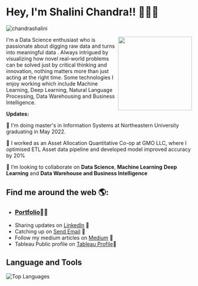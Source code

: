 # Hey, I'm Shalini Chandra!! 👩🏾‍💻
<p align="left"> <img src="https://komarev.com/ghpvc/?username=chandrashalini" alt="chandrashalini" /> </p>
<img align='right' src='https://github.com/chandrashalini/shal/blob/main/data.gif' width='200"'>
I'm a Data Science enthusiast who is passionate about digging raw data and turns into meaningful data . Always intrigued by visualizing how novel real-world problems can be solved just by critical thinking and innovation, nothing matters more than just acting at the right time. Some technologies I enjoy working which include Machine Learning, Deep Learning, Natural Language Processing, Data Warehousing and Business Intelligence. 

**Updates:**

🔭 I'm doing master's in Information Systems at Northeastern University graduating in May 2022.

🔭 I worked as an Asset Allocation Quantitative Co-op at GMO LLC, where I optimised ETL Asset data pipeline and developed model improved accuracy by 20%

👯 I’m looking to collaborate on **Data Science**, **Machine Learning** **Deep Learning** and **Data Warehouse and Business Intelligence**

## Find me around the web 🌎: 

- <h3><a href="https://chandrashalini.github.io/">Portfolio</a>👩🏾‍ </h3>
- Sharing updates on <a href="https://www.linkedin.com/in/shalinichandraa/">LinkedIn</a> 💼
- Catching up on <a href = "mailto: chandra.shal@northeastern.edu">Send Email</a> :e-mail: 
- Follow my medium articles on <a href="https://shalinichandr.medium.com/">Medium</a> 💼 
- Tableau Public profile on <a href="https://public.tableau.com/app/profile/shalini.chandra/">Tableau Profile</a>💼 
## **Language and Tools**
![Top Languages](https://github-readme-stats.vercel.app/api/top-langs/?username=chandrashalini&theme=radical)
</code>
